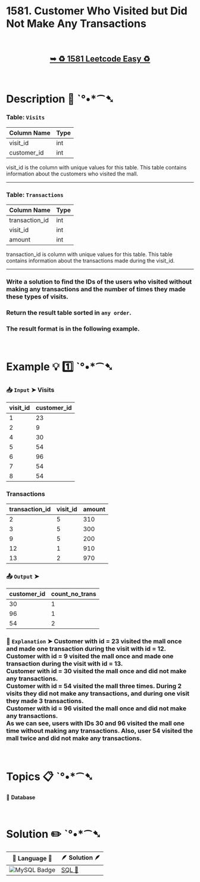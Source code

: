 # 1581. Customer Who Visited but Did Not Make Any Transactions

</br>

<h2 align="center"> 

<a href="https://leetcode.com/problems/customer-who-visited-but-did-not-make-any-transactions/description/?envType=study-plan-v2&envId=top-sql-50"><strong>➥ ♻️ 1581 Leetcode Easy ♻️ </strong></a>
</h2>

</br>

# Description 📜 ˋ°•*⁀➷

### Table: `Visits`


| Column Name | Type    |
|-------------|---------|
| visit_id    | int     |
| customer_id | int     |

visit_id is the column with unique values for this table.
This table contains information about the customers who visited the mall.

---

### Table: `Transactions`

| Column Name    | Type    |
|----------------|---------|
| transaction_id | int     |
| visit_id       | int     |
| amount         | int     |

transaction_id is column with unique values for this table.
This table contains information about the transactions made during the visit_id.

---

### Write a solution to find the IDs of the users who visited without making any transactions and the number of times they made these types of visits.

### Return the result table sorted in `any order`.

### The result format is in the following example.

</br>

# Example 💡 1️⃣ ˋ°•*⁀➷

  ### 📥 `Input`  ➤ Visits

| visit_id | customer_id |
| -------- | ----------- |
| 1        | 23          |
| 2        | 9           |
| 4        | 30          |
| 5        | 54          |
| 6        | 96          |
| 7        | 54          |
| 8        | 54          |

### Transactions

| transaction_id | visit_id | amount |
| -------------- | -------- | ------ |
| 2              | 5        | 310    |
| 3              | 5        | 300    |
| 9              | 5        | 200    |
| 12             | 1        | 910    |
| 13             | 2        | 970    |

  ### 📤 `Output`  ➤

| customer_id | count_no_trans |
| ----------- | -------------- |
| 30          | 1              |
| 96          | 1              |
| 54          | 2              |

  ### 🔦 `Explanation`  ➤ Customer with id = 23 visited the mall once and made one transaction during the visit with id = 12.</br> Customer with id = 9 visited the mall once and made one transaction during the visit with id = 13.</br> Customer with id = 30 visited the mall once and did not make any transactions.</br> Customer with id = 54 visited the mall three times. During 2 visits they did not make any transactions, and during one visit they made 3 transactions.</br> Customer with id = 96 visited the mall once and did not make any transactions.</br> As we can see, users with IDs 30 and 96 visited the mall one time without making any transactions. Also, user 54 visited the mall twice and did not make any transactions.

</br>

# Topics 📋 ˋ°•*⁀➷

🔸 **Database**  </br>

</br>

# Solution ✏️ ˋ°•*⁀➷

| 📒 Language 📒  | 🪶 Solution 🪶 |
| ------------- | ------------- |
|  ![MySQL Badge](https://img.shields.io/badge/MySQL-4479A1?logo=mysql&logoColor=fff&style=for-the-badge)  | [SQL 🕍](https://github.com/Prakhar-002/LEETCODE/blob/main/%F0%9F%93%9A%20Study%20%F0%9F%8E%A7%20Plan%20%F0%9F%91%A8%F0%9F%8F%BB%E2%80%8D%F0%9F%92%BB/%F0%9F%93%A6%20SQL%2050%20-%20%F0%9F%8C%BD%20Crack%20SQL%20Interview/%F0%9F%94%AC%20Examine%20Thoroughly%20%F0%9F%A7%AC/02%20Basic%20Joins/Day%20%E2%9E%BA%2008%20%F0%9F%8C%BD%201581.%20Customer%20Who%20Visited%20but%20Did%20Not%20Make%20Any%20Transactions/%F0%9F%95%8D%20SQL%20-%201581.%20Customer%20Who%20Visited.sql) |